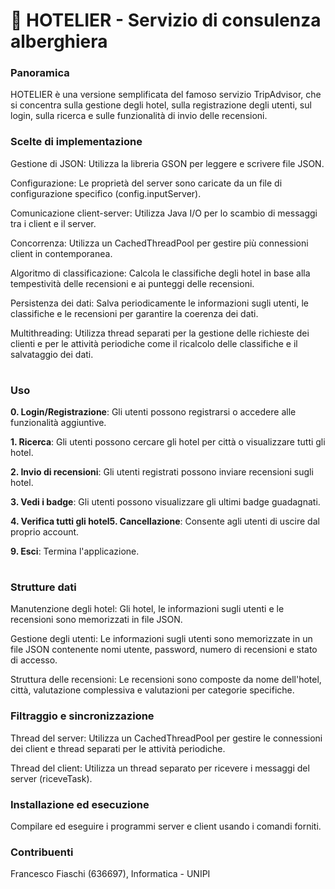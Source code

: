 <H1>🏨 HOTELIER - Servizio di consulenza alberghiera</H1>

<H3>Panoramica</H3>
HOTELIER è una versione semplificata del famoso servizio TripAdvisor, che si concentra sulla gestione degli hotel, sulla registrazione degli utenti, sul login, sulla ricerca e sulle funzionalità di invio delle recensioni.

<H3>Scelte di implementazione</H3>
<table>
<tr><p>Gestione di JSON: Utilizza la libreria GSON per leggere e scrivere file JSON.</p></tr>
<tr><p>Configurazione: Le proprietà del server sono caricate da un file di configurazione specifico (config.inputServer).</p></tr>
<tr><p>Comunicazione client-server: Utilizza Java I/O per lo scambio di messaggi tra i client e il server.</p></tr>
<tr><p>Concorrenza: Utilizza un CachedThreadPool per gestire più connessioni client in contemporanea.</p></tr>
<tr><p>Algoritmo di classificazione: Calcola le classifiche degli hotel in base alla tempestività delle recensioni e ai punteggi delle recensioni.</p></tr>
<tr><p>Persistenza dei dati: Salva periodicamente le informazioni sugli utenti, le classifiche e le recensioni per garantire la coerenza dei dati.</p></tr>
<tr><p>Multithreading: Utilizza thread separati per la gestione delle richieste dei clienti e per le attività periodiche come il ricalcolo delle classifiche e il salvataggio dei dati.</p></tr>
</table>
<H3>Uso</H3>
<table>
  <tr>
    <b>0. Login/Registrazione</b>: Gli utenti possono registrarsi o accedere alle funzionalità aggiuntive.</p>
  </tr>
  <tr><b>1. Ricerca</b>: Gli utenti possono cercare gli hotel per città o visualizzare tutti gli hotel.</p></tr>
  <tr><b>2. Invio di recensioni</b>: Gli utenti registrati possono inviare recensioni sugli hotel.</p></tr>
  <tr><b>3. Vedi i badge</b>: Gli utenti possono visualizzare gli ultimi badge guadagnati.</p></tr>
  <tr><b>4. Verifica tutti gli hotel</b></tr>
  <tr><b>5. Cancellazione</b>: Consente agli utenti di uscire dal proprio account.</p></tr>
  <tr><b>9. Esci</b>: Termina l'applicazione.</p></tr>
</table>

<H3>Strutture dati</H3>
<p>Manutenzione degli hotel: Gli hotel, le informazioni sugli utenti e le recensioni sono memorizzati in file JSON.</p>
<p>Gestione degli utenti: Le informazioni sugli utenti sono memorizzate in un file JSON contenente nomi utente, password, numero di recensioni e stato di accesso.</p>
<p>Struttura delle recensioni: Le recensioni sono composte da nome dell'hotel, città, valutazione complessiva e valutazioni per categorie specifiche.</p>

<H3>Filtraggio e sincronizzazione</H3>
<p>Thread del server: Utilizza un CachedThreadPool per gestire le connessioni dei client e thread separati per le attività periodiche.
<p>Thread del client: Utilizza un thread separato per ricevere i messaggi del server (riceveTask).

<H3>Installazione ed esecuzione</H3>
<p>Compilare ed eseguire i programmi server e client usando i comandi forniti.

<H3>Contribuenti</H3>
Francesco Fiaschi (636697), Informatica - UNIPI
